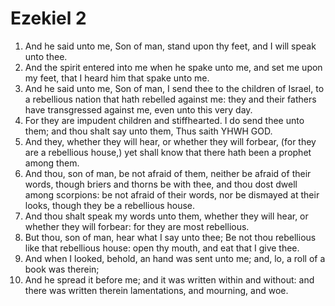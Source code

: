 ﻿# Ezekiel 2
1. And he said unto me, Son of man, stand upon thy feet, and I will speak unto thee. 
2. And the spirit entered into me when he spake unto me, and set me upon my feet, that I heard him that spake unto me. 
3. And he said unto me, Son of man, I send thee to the children of Israel, to a rebellious nation that hath rebelled against me: they and their fathers have transgressed against me, even unto this very day. 
4. For they are impudent children and stiffhearted. I do send thee unto them; and thou shalt say unto them, Thus saith YHWH GOD. 
5. And they, whether they will hear, or whether they will forbear, (for they are a rebellious house,) yet shall know that there hath been a prophet among them. 
6.  And thou, son of man, be not afraid of them, neither be afraid of their words, though briers and thorns be with thee, and thou dost dwell among scorpions: be not afraid of their words, nor be dismayed at their looks, though they be a rebellious house. 
7. And thou shalt speak my words unto them, whether they will hear, or whether they will forbear: for they are most rebellious. 
8. But thou, son of man, hear what I say unto thee; Be not thou rebellious like that rebellious house: open thy mouth, and eat that I give thee. 
9.  And when I looked, behold, an hand was sent unto me; and, lo, a roll of a book was therein; 
10. And he spread it before me; and it was written within and without: and there was written therein lamentations, and mourning, and woe. 
